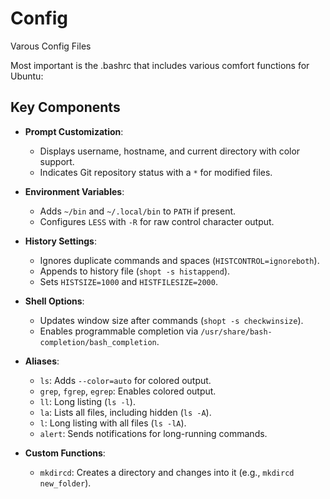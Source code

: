 # Config
Varous Config Files

Most important is the .bashrc that includes various comfort functions for Ubuntu:

## Key Components

- **Prompt Customization**:
  - Displays username, hostname, and current directory with color support.
  - Indicates Git repository status with a `*` for modified files.

- **Environment Variables**:
  - Adds `~/bin` and `~/.local/bin` to `PATH` if present.
  - Configures `LESS` with `-R` for raw control character output.

- **History Settings**:
  - Ignores duplicate commands and spaces (`HISTCONTROL=ignoreboth`).
  - Appends to history file (`shopt -s histappend`).
  - Sets `HISTSIZE=1000` and `HISTFILESIZE=2000`.

- **Shell Options**:
  - Updates window size after commands (`shopt -s checkwinsize`).
  - Enables programmable completion via `/usr/share/bash-completion/bash_completion`.

- **Aliases**:
  - `ls`: Adds `--color=auto` for colored output.
  - `grep`, `fgrep`, `egrep`: Enables colored output.
  - `ll`: Long listing (`ls -l`).
  - `la`: Lists all files, including hidden (`ls -A`).
  - `l`: Long listing with all files (`ls -lA`).
  - `alert`: Sends notifications for long-running commands.

- **Custom Functions**:
  - `mkdircd`: Creates a directory and changes into it (e.g., `mkdircd new_folder`).
